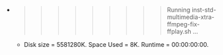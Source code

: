 * >>>>>>>>> Running inst-std-multimedia-xtra-ffmpeg-fix-ffplay.sh ...
  * Disk size = 5581280K. Space Used = 8K. Runtime = 00:00:00:00.
